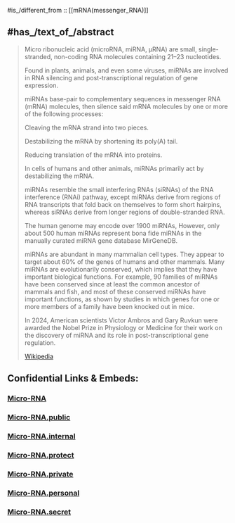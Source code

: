 
#is_/different_from :: [[mRNA(messenger_RNA)]]  

## #has_/text_of_/abstract 

> Micro ribonucleic acid (microRNA, miRNA, µRNA) are small, single-stranded, 
> non-coding RNA molecules containing 21–23 nucleotides. 
> 
> Found in plants, animals, and even some viruses, 
> miRNAs are involved in RNA silencing and post-transcriptional regulation of gene expression. 
> 
> miRNAs base-pair to complementary sequences in messenger RNA (mRNA) molecules, 
> then silence said mRNA molecules by one or more of the following processes:
> 
> Cleaving the mRNA strand into two pieces.
>
> Destabilizing the mRNA by shortening its poly(A) tail.
>
> Reducing translation of the mRNA into proteins.
>
> In cells of humans and other animals, miRNAs primarily act by destabilizing the mRNA.
>
> miRNAs resemble the small interfering RNAs (siRNAs) of the RNA interference (RNAi) pathway, 
> except miRNAs derive from regions of RNA transcripts that fold back on themselves to form short hairpins, 
> whereas siRNAs derive from longer regions of double-stranded RNA. 
> 
> The human genome may encode over 1900 miRNAs, 
> However, only about 500 human miRNAs represent bona fide miRNAs in the manually curated miRNA gene database MirGeneDB.
>
> miRNAs are abundant in many mammalian cell types. 
> They appear to target about 60% of the genes of humans and other mammals. Many miRNAs are evolutionarily conserved, which implies that they have important biological functions. For example, 90 families of miRNAs have been conserved since at least the common ancestor of mammals and fish, and most of these conserved miRNAs have important functions, as shown by studies in which genes for one or more members of a family have been knocked out in mice.
>
> In 2024, American scientists Victor Ambros and Gary Ruvkun were awarded the Nobel Prize in Physiology or Medicine for their work on the discovery of miRNA and its role in post-transcriptional gene regulation.
>
> [Wikipedia](https://en.wikipedia.org/wiki/MicroRNA)


## Confidential Links & Embeds: 

### [Micro-RNA](/_Standards/bio/Genetics/Micro-RNA.md) 

### [Micro-RNA.public](/_public/bio/Genetics/Micro-RNA.public.md) 

### [Micro-RNA.internal](/_internal/bio/Genetics/Micro-RNA.internal.md) 

### [Micro-RNA.protect](/_protect/bio/Genetics/Micro-RNA.protect.md) 

### [Micro-RNA.private](/_private/bio/Genetics/Micro-RNA.private.md) 

### [Micro-RNA.personal](/_personal/bio/Genetics/Micro-RNA.personal.md) 

### [Micro-RNA.secret](/_secret/bio/Genetics/Micro-RNA.secret.md)

